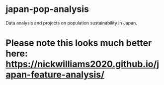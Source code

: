 # japan-pop-analysis
Data analysis and projects on population sustainability in Japan.

# Please note this looks much better here: https://nickwilliams2020.github.io/japan-feature-analysis/
